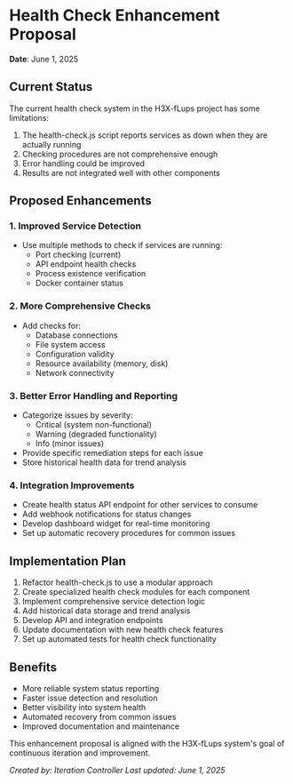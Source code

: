 # Health Check Enhancement Proposal

**Date**: June 1, 2025

## Current Status

The current health check system in the H3X-fLups project has some limitations:

1. The health-check.js script reports services as down when they are actually running
2. Checking procedures are not comprehensive enough
3. Error handling could be improved
4. Results are not integrated well with other components

## Proposed Enhancements

### 1. Improved Service Detection

- Use multiple methods to check if services are running:
  - Port checking (current)
  - API endpoint health checks
  - Process existence verification
  - Docker container status

### 2. More Comprehensive Checks

- Add checks for:
  - Database connections
  - File system access
  - Configuration validity
  - Resource availability (memory, disk)
  - Network connectivity

### 3. Better Error Handling and Reporting

- Categorize issues by severity:
  - Critical (system non-functional)
  - Warning (degraded functionality)
  - Info (minor issues)
- Provide specific remediation steps for each issue
- Store historical health data for trend analysis

### 4. Integration Improvements

- Create health status API endpoint for other services to consume
- Add webhook notifications for status changes
- Develop dashboard widget for real-time monitoring
- Set up automatic recovery procedures for common issues

## Implementation Plan

1. Refactor health-check.js to use a modular approach
2. Create specialized health check modules for each component
3. Implement comprehensive service detection logic
4. Add historical data storage and trend analysis
5. Develop API and integration endpoints
6. Update documentation with new health check features
7. Set up automated tests for health check functionality

## Benefits

- More reliable system status reporting
- Faster issue detection and resolution
- Better visibility into system health
- Automated recovery from common issues
- Improved documentation and maintenance

This enhancement proposal is aligned with the H3X-fLups system's goal of continuous iteration and improvement.

*Created by: Iteration Controller*
*Last updated: June 1, 2025*
